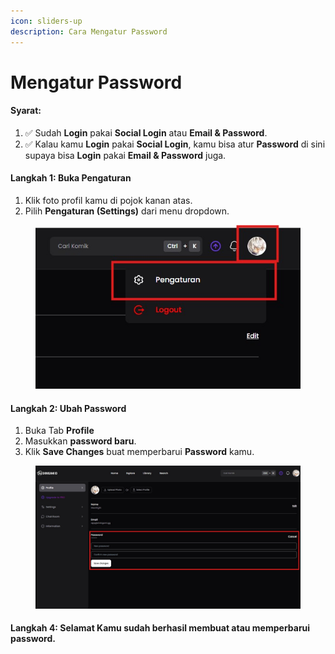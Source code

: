 ```yaml
---
icon: sliders-up
description: Cara Mengatur Password
---
```


# Mengatur Password

#### Syarat:

1. ✅ Sudah **Login** pakai **Social Login** atau **Email & Password**.&#x20;
2. ✅ Kalau kamu **Login** pakai **Social Login**, kamu bisa atur **Password** di sini supaya bisa **Login** pakai **Email & Password** juga.

#### Langkah 1: Buka Pengaturan

1. Klik foto profil kamu di pojok kanan atas.
2. Pilih **Pengaturan (Settings)** dari menu dropdown.

<figure><img src="../.gitbook/assets/03-set-password-1.jpg" alt=""><figcaption></figcaption></figure>

#### Langkah 2: Ubah Password

1. Buka Tab **Profile**
2. Masukkan **password baru**.
3. Klik **Save Changes** buat memperbarui **Password** kamu.

<figure><img src="../.gitbook/assets/03-set-password-2.jpg" alt=""><figcaption></figcaption></figure>

#### Langkah 4: Selamat Kamu sudah berhasil membuat atau memperbarui password.
